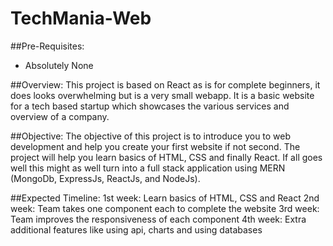 # TechMania-Web

##Pre-Requisites:
- Absolutely None

##Overview:
This project is based on React as is for complete beginners, it does looks overwhelming but is a very small webapp. It is a basic website for a tech based startup which showcases the various services and overview of a company.

##Objective:
The objective of this project is to introduce you to web development and help you create your first website if not second. The project will help you learn basics of HTML, CSS and finally React. If all goes well this might as well turn into a full stack application using MERN (MongoDb, ExpressJs, ReactJs, and NodeJs). 

##Expected Timeline:
1st week: Learn basics of HTML, CSS and React
2nd week: Team takes one component each to complete the website
3rd week: Team improves the responsiveness of each component
4th week: Extra additional features like using api, charts and using databases
